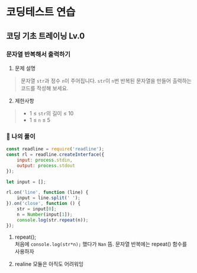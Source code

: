 # 코딩테스트 연습
## 코딩 기초 트레이닝 Lv.0

### 문자열 반복해서 출력하기

1. 문제 설명
> 문자열 `str`과 정수 `n`이 주어집니다.
`str`이 `n`번 반복된 문자열을 만들어 출력하는 코드를 작성해 보세요.
>
2. 제한사항
> - 1 ≤ `str`의 길이 ≤ 10
> - 1 ≤ `n` ≤ 5
### 🦈 나의 풀이
```javascript
const readline = require('readline');
const rl = readline.createInterface({
    input: process.stdin,
    output: process.stdout
});

let input = [];

rl.on('line', function (line) {
    input = line.split(' ');
}).on('close', function () {
    str = input[0];
    n = Number(input[1]);
    console.log(str.repeat(n));
});
```

1. repeat();<br/>
처음에 `console.log(str*n);` 했다가 `Nan` 뜸. 문자열 반복에는 repeat() 함수를 사용하자

2. realine 모듈은 아직도 어려워잉